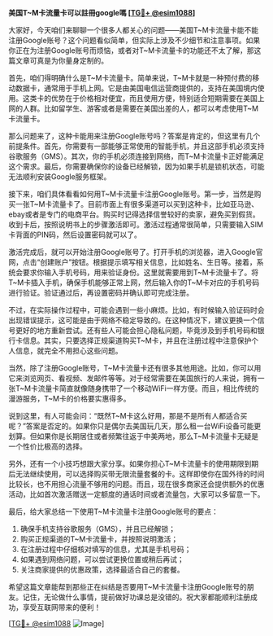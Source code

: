 **美国T~M卡流量卡可以註冊google嗎 [[TG💪+ @esim1088](https://t.me/s/esim1088)]**

大家好，今天咱们来聊聊一个很多人都关心的问题——美国T~M卡流量卡能不能注册Google账号？这个问题看似简单，但实际上涉及不少细节和注意事项。如果你正在为注册Google账号而烦恼，或者对T~M卡流量卡的功能还不太了解，那这篇文章可真是为你量身定制的。

首先，咱们得明确什么是T~M卡流量卡。简单来说，T~M卡就是一种预付费的移动数据卡，通常用于手机上网。它是由美国电信运营商提供的，支持在美国境内使用。这类卡的优势在于价格相对便宜，而且使用方便，特别适合短期需要在美国上网的人群。比如留学生、游客或者是需要在美国出差的人，都可以考虑使用T~M卡流量卡。

那么问题来了，这种卡能用来注册Google账号吗？答案是肯定的，但这里有几个前提条件。首先，你需要有一部能够正常使用的智能手机，并且这部手机必须支持谷歌服务（GMS）。其次，你的手机必须连接到网络，而T~M卡流量卡正好能满足这个需求。最后，你需要确保你的设备已经解锁，因为如果手机是锁机状态，可能无法顺利安装Google服务框架。

接下来，咱们具体看看如何用T~M卡流量卡注册Google账号。第一步，当然是购买一张T~M卡流量卡了。目前市面上有很多渠道可以买到这种卡，比如亚马逊、ebay或者是专门的电商平台。购买时记得选择信誉较好的卖家，避免买到假货。收到卡后，按照说明书上的步骤激活即可。激活过程通常很简单，只需要输入SIM卡背面的PIN码，然后设置密码就可以了。

激活完成后，就可以开始注册Google账号了。打开手机的浏览器，进入Google官网，点击“创建账户”按钮。根据提示填写相关信息，比如姓名、生日等。接着，系统会要求你输入手机号码，用来验证身份。这里就需要用到T~M卡流量卡了。将T~M卡插入手机，确保手机能够正常上网，然后输入你的T~M卡对应的手机号码进行验证。验证通过后，再设置密码并确认即可完成注册。

不过，在实际操作过程中，可能会遇到一些小麻烦。比如，有时候输入验证码时会出现错误提示，这可能是由于网络不稳定导致的。在这种情况下，建议更换一个信号更好的地方重新尝试。还有些人可能会担心隐私问题，毕竟涉及到手机号码和银行卡信息。其实，只要选择正规渠道购买T~M卡，并且在注册过程中注意保护个人信息，就完全不用担心这些问题。

当然，除了注册Google账号，T~M卡流量卡还有很多其他用途。比如，你可以用它来浏览网页、看视频、发邮件等等。对于经常需要在美国旅行的人来说，拥有一张T~M卡流量卡简直就像随身携带了一个移动WiFi一样方便。而且，相比传统的漫游服务，T~M卡的价格要实惠得多。

说到这里，有人可能会问：“既然T~M卡这么好用，那是不是所有人都适合买呢？”答案是否定的。如果你只是偶尔去美国玩几天，那么租一台WiFi设备可能更划算。但如果你是长期居住或者频繁往返于中美两地，那么T~M卡流量卡无疑是一个性价比极高的选择。

另外，还有一个小技巧想跟大家分享。如果你担心T~M卡流量卡的使用期限到期后无法继续使用，可以选择购买带无限流量套餐的卡。这样即使你在国外待的时间比较长，也不用担心流量不够用的问题。而且，现在很多商家还会提供额外的优惠活动，比如首次激活赠送一定额度的通话时间或者流量包，大家可以多留意一下。

最后，给大家总结一下使用T~M卡流量卡注册Google账号的要点：

1. 确保手机支持谷歌服务（GMS），并且已经解锁；
2. 购买正规渠道的T~M卡流量卡，并按照说明激活；
3. 在注册过程中仔细核对填写的信息，尤其是手机号码；
4. 如果遇到网络问题，可以尝试更换位置或稍后再试；
5. 关注商家提供的优惠政策，选择最适合自己的套餐。

希望这篇文章能帮到那些正在纠结是否要用T~M卡流量卡注册Google账号的朋友。记住，无论做什么事情，提前做好功课总是没错的。祝大家都能顺利注册成功，享受互联网带来的便利！

[[TG💪+ @esim1088](https://t.me/s/esim1088) ![Image](https://i.postimg.cc/4NQfJmqS/Snipaste-2025-05-13-00-14-12.png)]